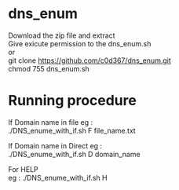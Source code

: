 # dns_enum

Download the zip file and extract<br>
Give exicute permission to the dns_enum.sh<br>
      or<br>
git clone https://github.com/c0d367/dns_enum.git<br>
chmod 755 dns_enum.sh
  
 # Running procedure
  If Domain name in file eg :<br>
    ./DNS_enume_with_if.sh F file_name.txt
  
  If Domain name in Direct eg :<br>
    ./DNS_enume_with_if.sh D domain_name
  
  For HELP                 
    eg : ./DNS_enume_with_if.sh H
  
